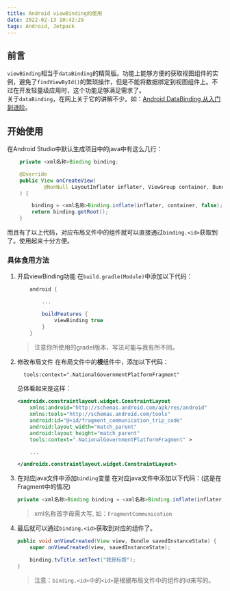 ```yaml
---
title: Android viewBinding的使用
date: 2022-02-13 10:42:29
tags: Android, Jetpack
---
```


## 前言

`viewBinding`相当于`dataBinding`的精简版。功能上能够方便的获取视图组件的实例，避免了`findViewById()`的繁琐操作，但是不能将数据绑定到视图组件上。不过在开发轻量级应用时，这个功能足够满足需求了。  
关于`dataBinding`，在网上关于它的讲解不少。如：[Android DataBinding 从入门到进阶](https://juejin.cn/post/6844903609079971854)。  

## 开始使用

在Android Studio中默认生成项目中的java中有这么几行：

```java
    private <xml名称>Binding binding;

    @Override
    public View onCreateView(
            @NonNull LayoutInflater inflater, ViewGroup container, Bundle savedInstanceState
    ) {

        binding = <xml名称>Binding.inflate(inflater, container, false);
        return binding.getRoot();
    }
```

而且有了以上代码，对应布局文件中的组件就可以直接通过`binding.<id>`获取到了。使用起来十分方便。

### 具体食用方法

1. 开启viewBinding功能
    在`build.gradle(Module)`中添加以下代码：

    ```gradle
        android {

            ...

            buildFeatures {
                viewBinding true
            }
        }
    ```
  
    > 注意你所使用的gradel版本，写法可能与我有所不同。

2. 修改布局文件
    在布局文件中的**根**组件中，添加以下代码：

    ```xml
      tools:context=".NationalGovernmentPlatformFragment"
    ```

    总体看起来是这样：

    ```xml
    <androidx.constraintlayout.widget.ConstraintLayout
        xmlns:android="http://schemas.android.com/apk/res/android"
        xmlns:tools="http://schemas.android.com/tools"
        android:id="@+id/fragment_communication_trip_code"
        android:layout_width="match_parent"
        android:layout_height="match_parent"
        tools:context=".NationalGovernmentPlatformFragment" >

        ...

    </androidx.constraintlayout.widget.ConstraintLayout>
    ```

3. 在对应java文件中添加`binding`变量
    在对应java文件中添加以下代码：(这是在Fragment中的情况)

    ```java
    private <xml名称>Binding binding = <xml名称>Binding.inflate(inflater, container, false);
    ```

    > xml名称首字母需大写, 如：`FragmentCommunication`

4. 最后就可以通过`binding.<id>`获取到对应的组件了。

    ```java
    public void onViewCreated(View view, Bundle savedInstanceState) {
        super.onViewCreated(view, savedInstanceState);

        binding.tvTitle.setText("我是标题");
    }
    ```

    > 注意：`binding.<id>`中的`<id>`是根据布局文件中的组件的id来写的。

